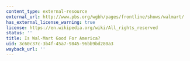 ```yaml
---
content_type: external-resource
external_url: http://www.pbs.org/wgbh/pages/frontline/shows/walmart/
has_external_license_warning: true
license: https://en.wikipedia.org/wiki/All_rights_reserved
status: ''
title: Is Wal-Mart Good For America?
uid: 3c60c37c-3b4f-45a7-9845-96bb9bd280a3
wayback_url: ''
---
```

